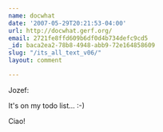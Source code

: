 ```yaml
---
name: docwhat
date: '2007-05-29T20:21:53-04:00'
url: http://docwhat.gerf.org/
email: 2721fe8ffd609b6df0d4b734defc9cd5
_id: baca2ea2-78b8-4948-abb9-72e164858609
slug: "/its_all_text_v06/"
layout: comment

---
```


Jozef:

It's on my todo list... :-)

Ciao!
